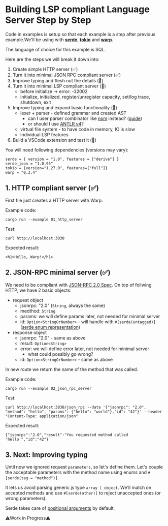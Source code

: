 # Building LSP compliant Language Server Step by Step
Code in examples is setup so that each example is a step after previous example.We'll be using with [**serde**](https://serde.rs/), [**tokio**](https://tokio.rs/) and [**warp**](https://github.com/seanmonstar/warp). 

The language of choice for this example is SQL.

Here are the steps we will break it down into:
1. Create simple HTTP server (✅)
2. Turn it into minimal JSON RPC compliant server (✅)
3. Improve typing and flesh out the details (🚫)
4. Turn it into minimal LSP compliant server (🚫)
    - before initialize -> error: -32002
    - initialize, initialized, register/unregister capacity, set/log trace, shutdown, exit
5. Improve typing and expand basic functionality (🚫)
    - lexer + parser - defined grammar and created AST	
        - can I user parser combinator like [nom](https://github.com/rust-bakery/nom) instead? ([guide](https://tfpk.github.io/nominomicon/chapter_1.html))
        - or should I use [ANTLR v4](https://github.com/antlr/grammars-v4/tree/master/sql/postgresql)?
    - virtual file system - to have code in memory, IO is slow
    - individual LSP features
6. Build a VSCode extension and test it (🚫)


You will need following dependencies (versions may vary):
```
serde = { version = "1.0", features = ["derive"] }
serde_json = "1.0.95"
tokio = {version="1.27.0", features=["full"]}
warp = "0.3.4"
```

## 1. HTTP compliant server  (✅)
First file just creates a HTTP server with Warp. 


Example code:
```
cargo run --example 01_http_server
```

Test:
```
curl http://localhost:3030
```
Expected result:
```
<h1>Hello, Warp!</h1>
```

## 2. JSON-RPC minimal server  (✅)
We need to be compliant with [JSON-RPC 2.0 Spec](https://www.jsonrpc.org/specification). On top of follwing HTTP, we have 2 basic objects:
- request object
     - jsonrpc: "2.0" (`String`, always the same)
     - medthod: `String`
     - params: we will define params later, not needed for minimal server
     - id: `Option<StringOrNumber>` - will handle with `#[serde(untagged)]` ([serde enum representation](https://serde.rs/enum-representations.html))
- response object
     - jsonrpc: "2.0" - same as above
     - result: `Option<String>`
     - error: we will define error later, not needed for minimal server
         - what could possibly go wrong? 
     - id: `Option<StringOrNumber>` - same as above

In new route we return the name of the method that was called.

Example code:
```
cargo run --example 02_json_rpc_server
```
Test: 
```
curl http://localhost:3030/json_rpc --data '{"jsonrpc": "2.0", "method": "hello", "params": {"hello": "world"},"id": "42"}' --header "Content-Type: application/json" 
```
Expected result:
```
{"jsonrpc":"2.0","result":"You requested method called 'hello'","id":"42"}
```


## 3. Next: Improving typing
Until now we ignored request `parameters`, so let's define them. Let's couple the acceptable parameters with the method name using enums and `#[serde(tag = "method")]`. 

It lets us avoid parsing generic js type `array | object`. We'll match on  accepted methods and use `#[serde(other)]` to reject unaccepted ones (or wrong parameters).

Serde takes care of [positional arguments](https://www.jsonrpc.org/specification#parameter_structures) by default.

⚠️Work in Progress⚠️